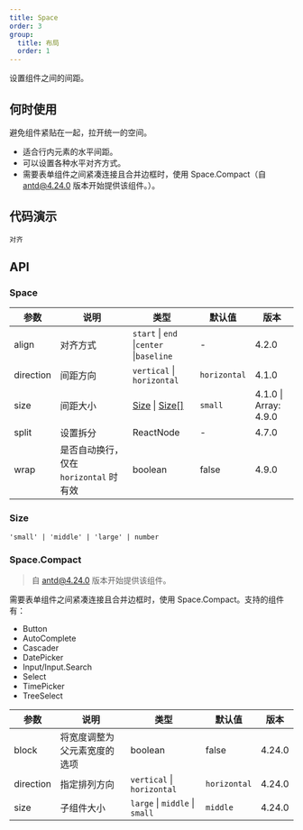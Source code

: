 ```yaml
---
title: Space
order: 3
group:
  title: 布局
  order: 1
---
```


设置组件之间的间距。

## 何时使用

避免组件紧贴在一起，拉开统一的空间。

- 适合行内元素的水平间距。
- 可以设置各种水平对齐方式。
- 需要表单组件之间紧凑连接且合并边框时，使用 Space.Compact（自 antd@4.24.0 版本开始提供该组件。）。

## 代码演示

<!-- prettier-ignore -->
<code src="./demo/align.tsx" description="设置对齐模式">对齐</code>

## API

### Space

| 参数      | 说明                                   | 类型                                     | 默认值       | 版本                  |
| --------- | -------------------------------------- | ---------------------------------------- | ------------ | --------------------- |
| align     | 对齐方式                               | `start` \| `end` \|`center` \|`baseline` | -            | 4.2.0                 |
| direction | 间距方向                               | `vertical` \| `horizontal`               | `horizontal` | 4.1.0                 |
| size      | 间距大小                               | [Size](#Size) \| [Size\[\]](#Size)       | `small`      | 4.1.0 \| Array: 4.9.0 |
| split     | 设置拆分                               | ReactNode                                | -            | 4.7.0                 |
| wrap      | 是否自动换行，仅在 `horizontal` 时有效 | boolean                                  | false        | 4.9.0                 |

### Size

`'small' | 'middle' | 'large' | number`

### Space.Compact

> 自 antd@4.24.0 版本开始提供该组件。

需要表单组件之间紧凑连接且合并边框时，使用 Space.Compact。支持的组件有：

- Button
- AutoComplete
- Cascader
- DatePicker
- Input/Input.Search
- Select
- TimePicker
- TreeSelect

| 参数      | 说明                         | 类型                           | 默认值       | 版本   |
| --------- | ---------------------------- | ------------------------------ | ------------ | ------ |
| block     | 将宽度调整为父元素宽度的选项 | boolean                        | false        | 4.24.0 |
| direction | 指定排列方向                 | `vertical` \| `horizontal`     | `horizontal` | 4.24.0 |
| size      | 子组件大小                   | `large` \| `middle` \| `small` | `middle`     | 4.24.0 |
